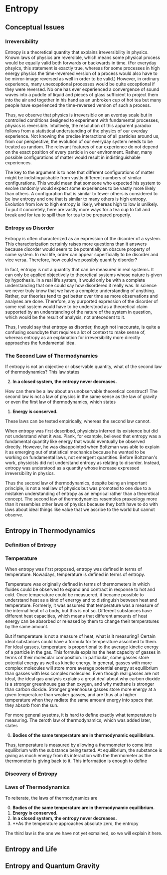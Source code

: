 # Entropy

## Conceptual Issues

### Irreversibility

Entropy is a theoretical quantity that explains irreversibility in physics. Known laws of physics are reversible, which means some physical process would be equally valid both forwards or backwards in time. (For everyday phsyics, this statement is exactly true, whereas for some processes in high energy physics the time-reversed version of a process would also have to be mirror-image reversed as well in order to be valid.) However, in ordinary experience, many unexceptional processes would be quite exceptional if they were reversed. No one has ever experienced a convergence of sound waves into a puddle of liquid and pieces of glass sufficient to project them into the air and together in his hand as an unbroken cup of hot tea but many people have experienced the time-reversed version of such a process.

Thus, we observe that physics is irreversible on an everday scale but in controlled conditions designed to experiment with fundamental processes, physics is reversible. Intuitively, the resolution of this apparent paradox follows from a statistical understanding of the physics of our everday experience. Not knowing the precise interactions of all particles around us, from our perspective, the evolution of our everyday system needs to be treated as random. The relevant features of our experience do not depend on the exact position of every particle in our environment. Rather, many possible configurations of matter would result in indistinguishable experiences. 

The key to the argument is to note that different configurations of matter might be indistinguishable from vastly different numbers of similar configurations. This would mean that someone who expected his system to evolve randomly would expect some experiences to be vastly more likely than others. A configuration that is similar to fewer others is considered to be low entropy and one that is similar to many others is high entropy. Evolution from low to high entropy is likely, whereas high to low is unlikely. To put it concretely, here are vastly more ways for a tea cup to fall and break and for tea to spill than for tea to be prepared properly. 

### Entropy as Disorder

Entropy is often characterized as an expression of the disorder of a system. This characterization certainly raises more questions than it answers because disorder would seem to be potentially an obscure property of some system. In real life, order can appear superficially to be disorder and vice versa. Therefore, how could we possibly quantify disorder? 

In fact, entropy is not a quantity that can be measured in real systems. It can only be applied objectively to theoretical systems whose nature is given by hypothesis. In a real life system, it would only be with a complete understanding that one could say how disordered it really was. In science we never truly know that we have a complete understanding of anything. Rather, our theories tend to get better over time as more observations and analyses are done. Therefore, any purported expression of the disorder of some real system would have to be understood as a theoretical claim supported by an understanding of the nature of the system in question, which would be the result of analysis, not antecedent to it. 

Thus, I would say that entropy as disorder, though not inaccurate, is quite a confusing soundbyte that requires a lot of context to make sense of, whereas entropy as an explanation for irreversibility more directly approaches the fundamental idea. 

### The Second Law of Thermodynamics

If entropy is not an objective or observable quantity, what of the second law of thermodynamics? This law states

2. **In a closed system, the entropy never decreases.**

How can there be a law about an unobservable theoretical construct? The second law is not a law of physics in the same sense as the law of gravity or even the first law of thermodynamics, which states 

1. **Energy is conserved.** 

These laws can be tested empirically, whereas the second law cannot. 

When entropy was first described, physicists inferred its existence but did not understand what it was. Plank, for example, believed that entropy was a fundamental quantity like energy that would eventually be observed directly. However, he was disappointed when Boltzman was able to explain it as emerging out of statistical mechanics because he wanted to be working on fundamental laws, not emergent quantities. Before Boltzman's work, physicists did not understand entropy as relating to disorder. Instead, entropy was understood as a quantity whose increase expressed irreversibility in physics. 

Thus the second law of thermodynamics, despite being an important principle, is not a real law of physics but was promoted to one due to a mistaken understanding of entropy as an emprical rather than a theoretical concept. The second law of thermodynamics resembles praxeology more than it resembles other laws of physics because they both have to do with laws about ideal things like value that we ascribe to the world but cannot observe. 

## Entropy in Thermodynamics

### Definition of Entropy



### Temperature

When entropy was first proposed, entropy was defined in terms of temperature. Nowadays, temperature is defined in terms of entropy. 

Temperature was originally defined in terms of thermometers in which fluides could be observed to expand and contract in response to hot and cold. Once temperature could be measuered, it became possible to understand heat as a kind of enerrgy and to distinguish between heat and temperature. Formerly, it was assumed that temperature was a measure of the internal heat of a body, but this is not so. Different substances have different heat capacities, which means that different amounts of heat energy can be absorbed or released by them to change their temperatures by the same amount. 

But if temperature is not a measure of heat, what is it measuring? Certain ideal substances could have a formula for temperature asscribed to them. For ideal gasses, temperature is proportional to the average kinetic energy of a particle in the gas. This formula explains the heat capacity of gasses in terms of their molecular composition. In particular, some gasses store potential energy as well as kinetic energy. In general, gasses with more complex molecules will store more average potential energy at equilibrium than gasses with less complex molecules. Even though real gasses are not ideal, the ideal gas analysis explains a great deal about why carbon dioxide is a stronger greenhouse gas than oxygen, and why methane is stronger than carbon dioxide. Stronger greenhouse gasses store more energy at a given temperature than weaker gasses, and are thus at a higher temperature when they radiate the same amount energy into space that they absorb from the sun. 

For more general sysetms, it is hard to define exactly what temperature is measuring. The zeroth law of thermodynamics, which was added later, states 

0. **Bodies of the same temperature are in thermodynamic equilibrium.**

Thus, temperature is measured by allowing a thermometer to come into equilibrium with the substance being tested. At equilibrium, the substance is giving as much energy from its interaction with the thermometer as the thermometer is giving back to it. This information is enough to define 

### Discovery of Entropy


### Laws of Thermodynamics

To reiterate, the laws of thermodynamics are 

0. **Bodies of the same temperature are in thermodynamic equilibrium.**
1. **Energy is conserved.** 
2. **In a closed system, the entropy never decreases.**
3. **As the temperature approaches absolute zero, the entropy 

The third law is the one we have not yet exmained, so we will explain it here. 



## Entropy and Life

## Entropy and Quantum Gravity
